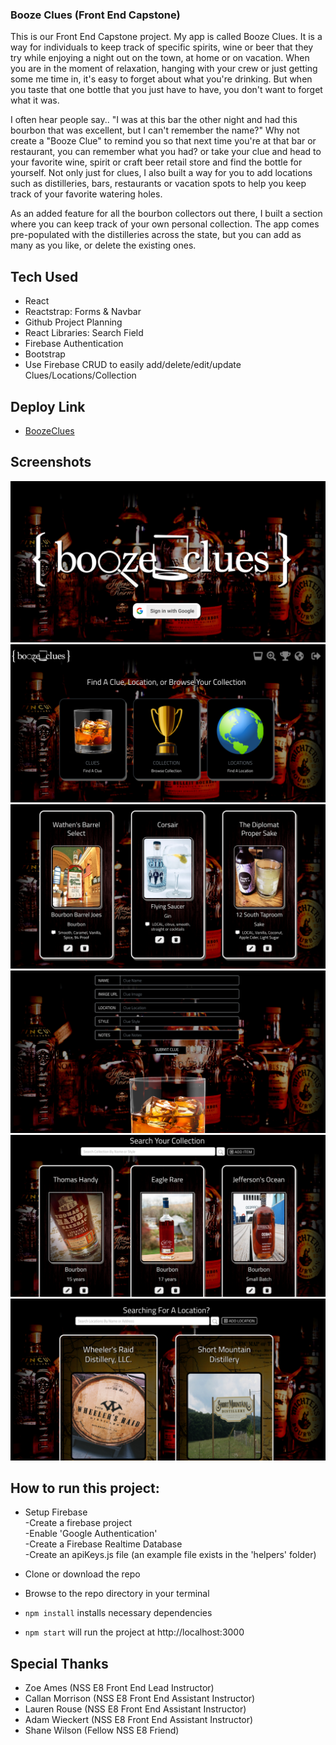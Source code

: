 ### Booze Clues (Front End Capstone)
This is our Front End Capstone project. My app is called Booze Clues. It is a way for individuals to keep track of specific spirits, wine or beer that they try while enjoying a night out on the town, at home or on vacation. When you are in the moment of relaxation, hanging with your crew or just getting some me time in, it's easy to forget about what you're drinking. But when you taste that one bottle that you just have to have, you don't want to forget what it was. 

I often hear people say.. "I was at this bar the other night and had this bourbon that was excellent, but I can't remember the name?"  Why not create a "Booze Clue" to remind you so that next time you're at that bar or restaurant, you can remember what you had? or take your clue and head to your favorite wine, spirit or craft beer retail store and find the bottle for yourself. Not only just for clues, I also built a way for you to add locations such as distilleries, bars, restaurants or vacation spots to help you keep track of your favorite watering holes. 

As an added feature for all the bourbon collectors out there, I built a section where you can keep track of your own personal collection. The app comes pre-populated with the distilleries across the state, but you can add as many as you like, or delete the existing ones. 

## Tech Used
* React
* Reactstrap: Forms & Navbar
* Github Project Planning
* React Libraries: Search Field
* Firebase Authentication
* Bootstrap
* Use Firebase CRUD to easily add/delete/edit/update Clues/Locations/Collection

## Deploy Link
* [BoozeClues](https://booze-clues-8b9ca.firebaseapp.com)

## Screenshots
![Main Screenshot](./images/Screenshot1A.png)
![Home Screenshot](./images/Screenshot2A.png)
![Clues Screenshot](./images/Screenshot3A.png)
![Add Clues Screenshot](./images/Screenshot4A.png)
![Locations Screenshot](./images/Screenshot5A.png)
![Collection Screenshot](./images/Screenshot6A.png)

## How to run this project:

* Setup Firebase  
  -Create a firebase project  
  -Enable 'Google Authentication'  
  -Create a Firebase Realtime Database  
  -Create an apiKeys.js file (an example file exists in the 'helpers' folder)  

* Clone or download the repo

* Browse to the repo directory in your terminal

* ```npm install``` installs necessary dependencies

* ```npm start``` will run the project at http://localhost:3000

## Special Thanks
* Zoe Ames (NSS E8 Front End Lead Instructor)
* Callan Morrison (NSS E8 Front End Assistant Instructor)
* Lauren Rouse (NSS E8 Front End Assistant Instructor)
* Adam Wieckert (NSS E8 Front End Assistant Instructor)
* Shane Wilson (Fellow NSS E8 Friend) 